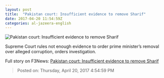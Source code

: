 ```yaml
---
layout: post
title:  "Pakistan court: Insufficient evidence to remove Sharif"
date: 2017-04-20 11:54:59Z
categories: al-jazeera-english
---
```


![Pakistan court: Insufficient evidence to remove Sharif](http://www.aljazeera.com/mritems/Images/2017/4/20/1f148eecfe394e1aa718e3ec542fdfc1_18.jpg)

Supreme Court rules not enough evidence to order prime minister’s removal over alleged corruption, orders investigation.


Full story on F3News: [Pakistan court: Insufficient evidence to remove Sharif](http://www.f3nws.com/n/jSefhB)

> Posted on: Thursday, April 20, 2017 4:54:59 PM
